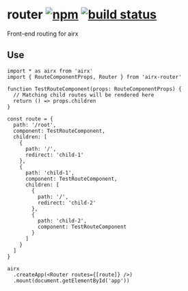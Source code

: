 # router [![npm](https://img.shields.io/npm/v/airx-router.svg)](https://www.npmjs.com/package/airx-router) [![build status](https://github.com/airxjs/router/actions/workflows/check.yml/badge.svg?branch=main)](https://github.com/airxjs/router/actions/workflows/check.yml)

Front-end routing for airx

## Use

```tsx
import * as airx from 'airx'
import { RouteComponentProps, Router } from 'airx-router'

function TestRouteComponent(props: RouteComponentProps) {
  // Matching child routes will be rendered here
  return () => props.children
}

const route = {
  path: '/root',
  component: TestRouteComponent,
  children: [
    {
      path: '/',
      redirect: 'child-1'
    },
    {
      path: 'child-1',
      component: TestRouteComponent,
      children: [
        {
          path: '/',
          redirect: 'child-2'
        },
        {
          path: 'child-2',
          component: TestRouteComponent
        }
      ]
    }
  ]
}

airx
  .createApp(<Router routes={[route]} />)
  .mount(document.getElementById('app'))
```
